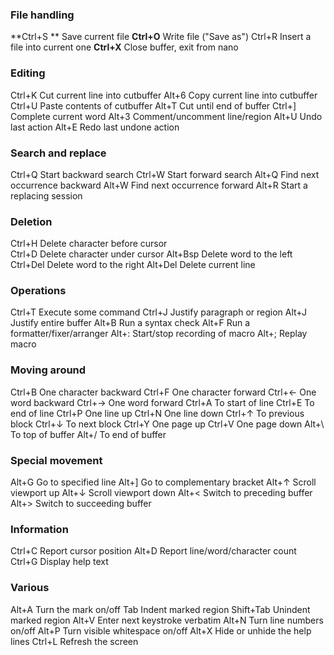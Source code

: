 ### File handling
**Ctrl+S ** Save current file
**Ctrl+O** Write file ("Save as")
Ctrl+R	Insert a file into current one
**Ctrl+X**	Close buffer, exit from nano

### Editing
Ctrl+K   	Cut current line into cutbuffer
Alt+6	Copy current line into cutbuffer
Ctrl+U	Paste contents of cutbuffer
Alt+T	Cut until end of buffer
Ctrl+]	Complete current word
Alt+3	Comment/uncomment line/region
Alt+U	Undo last action
Alt+E	Redo last undone action

### Search and replace
Ctrl+Q   	Start backward search
Ctrl+W	Start forward search
Alt+Q	Find next occurrence backward
Alt+W	Find next occurrence forward
Alt+R	Start a replacing session

### Deletion
Ctrl+H	Delete character before cursor      
Ctrl+D	Delete character under cursor
Alt+Bsp	Delete word to the left
Ctrl+Del   	Delete word to the right
Alt+Del	Delete current line

### Operations
Ctrl+T   	Execute some command
Ctrl+J	Justify paragraph or region
Alt+J	Justify entire buffer
Alt+B	Run a syntax check
Alt+F	Run a formatter/fixer/arranger
Alt+:	Start/stop recording of macro
Alt+;	Replay macro

###	Moving around
Ctrl+B   	One character backward
Ctrl+F	One character forward
Ctrl+←	One word backward
Ctrl+→	One word forward
Ctrl+A	To start of line
Ctrl+E	To end of line
Ctrl+P	One line up
Ctrl+N	One line down
Ctrl+↑	To previous block
Ctrl+↓	To next block
Ctrl+Y	One page up
Ctrl+V	One page down
Alt+\	To top of buffer
Alt+/	To end of buffer

### Special movement
Alt+G    	Go to specified line
Alt+]	Go to complementary bracket
Alt+↑	Scroll viewport up
Alt+↓	Scroll viewport down
Alt+<	Switch to preceding buffer
Alt+>	Switch to succeeding buffer

### Information
Ctrl+C   	Report cursor position
Alt+D	Report line/word/character count
Ctrl+G	Display help text

### Various
Alt+A	Turn the mark on/off
Tab	Indent marked region
Shift+Tab   	Unindent marked region
Alt+V	Enter next keystroke verbatim
Alt+N	Turn line numbers on/off
Alt+P	Turn visible whitespace on/off
Alt+X	Hide or unhide the help lines
Ctrl+L	Refresh the screen

